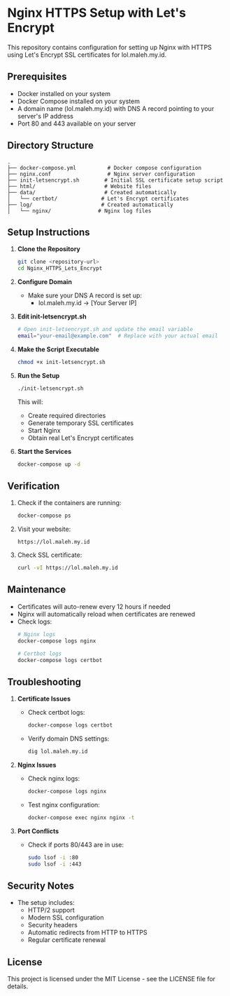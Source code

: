 # Nginx HTTPS Setup with Let's Encrypt

This repository contains configuration for setting up Nginx with HTTPS using Let's Encrypt SSL certificates for lol.maleh.my.id.

## Prerequisites

- Docker installed on your system
- Docker Compose installed on your system
- A domain name (lol.maleh.my.id) with DNS A record pointing to your server's IP address
- Port 80 and 443 available on your server

## Directory Structure

```
.
├── docker-compose.yml          # Docker compose configuration
├── nginx.conf                  # Nginx server configuration
├── init-letsencrypt.sh        # Initial SSL certificate setup script
├── html/                      # Website files
├── data/                      # Created automatically
│   └── certbot/              # Let's Encrypt certificates
├── log/                      # Created automatically
│   └── nginx/               # Nginx log files
```

## Setup Instructions

1. **Clone the Repository**
   ```bash
   git clone <repository-url>
   cd Nginx_HTTPS_Lets_Encrypt
   ```

2. **Configure Domain**
   - Make sure your DNS A record is set up:
     - lol.maleh.my.id → [Your Server IP]

3. **Edit init-letsencrypt.sh**
   ```bash
   # Open init-letsencrypt.sh and update the email variable
   email="your-email@example.com"  # Replace with your actual email
   ```

4. **Make the Script Executable**
   ```bash
   chmod +x init-letsencrypt.sh
   ```

5. **Run the Setup**
   ```bash
   ./init-letsencrypt.sh
   ```
   This will:
   - Create required directories
   - Generate temporary SSL certificates
   - Start Nginx
   - Obtain real Let's Encrypt certificates

6. **Start the Services**
   ```bash
   docker-compose up -d
   ```

## Verification

1. Check if the containers are running:
   ```bash
   docker-compose ps
   ```

2. Visit your website:
   ```
   https://lol.maleh.my.id
   ```

3. Check SSL certificate:
   ```bash
   curl -vI https://lol.maleh.my.id
   ```

## Maintenance

- Certificates will auto-renew every 12 hours if needed
- Nginx will automatically reload when certificates are renewed
- Check logs:
  ```bash
  # Nginx logs
  docker-compose logs nginx
  
  # Certbot logs
  docker-compose logs certbot
  ```

## Troubleshooting

1. **Certificate Issues**
   - Check certbot logs:
     ```bash
     docker-compose logs certbot
     ```
   - Verify domain DNS settings:
     ```bash
     dig lol.maleh.my.id
     ```

2. **Nginx Issues**
   - Check nginx logs:
     ```bash
     docker-compose logs nginx
     ```
   - Test nginx configuration:
     ```bash
     docker-compose exec nginx nginx -t
     ```

3. **Port Conflicts**
   - Check if ports 80/443 are in use:
     ```bash
     sudo lsof -i :80
     sudo lsof -i :443
     ```

## Security Notes

- The setup includes:
  - HTTP/2 support
  - Modern SSL configuration
  - Security headers
  - Automatic redirects from HTTP to HTTPS
  - Regular certificate renewal

## License

This project is licensed under the MIT License - see the LICENSE file for details.
